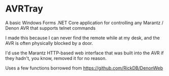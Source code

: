 ﻿# AVRTray

A basic Windows Forms .NET Core application for controlling any Marantz / Denon AVR that supports telnet commands

I made this because I can never find the remote while at my desk, and the AVR is often physically blocked by a door.

I'd use the Marantz HTTP-based web interface that was built into the AVR if they hadn't, you know, removed it for no reason.

Uses a few functions borrowed from https://github.com/RickDB/DenonWeb